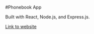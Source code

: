 #Phonebook App

Built with React, Node.js, and Express.js. 

[Link to website](https://calm-refuge-58064.herokuapp.com)